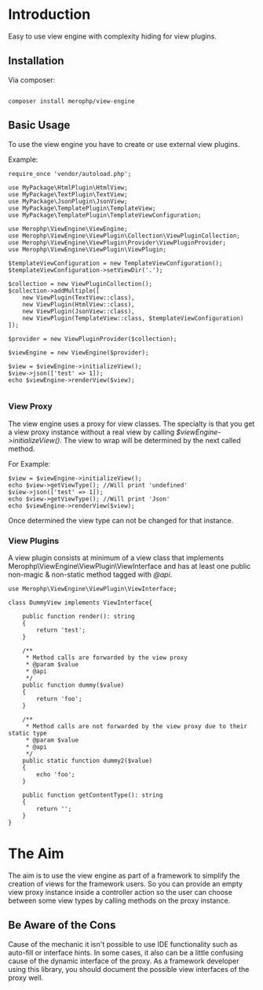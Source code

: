 # Introduction

Easy to use view engine with complexity hiding for view plugins.

## Installation

Via composer:

<code>
composer install merophp/view-engine
</code>

## Basic Usage

To use the view engine you have to create or use external view plugins. 

Example:
<pre><code>require_once 'vendor/autoload.php';

use MyPackage\HtmlPlugin\HtmlView;
use MyPackage\TextPlugin\TextView;
use MyPackage\JsonPlugin\JsonView;
use MyPackage\TemplatePlugin\TemplateView;
use MyPackage\TemplatePlugin\TemplateViewConfiguration;

use Merophp\ViewEngine\ViewEngine;
use Merophp\ViewEngine\ViewPlugin\Collection\ViewPluginCollection;
use Merophp\ViewEngine\ViewPlugin\Provider\ViewPluginProvider;
use Merophp\ViewEngine\ViewPlugin\ViewPlugin;

$templateViewConfiguration = new TemplateViewConfiguration();
$templateViewConfiguration->setViewDir('.');

$collection = new ViewPluginCollection();
$collection->addMultiple([
    new ViewPlugin(TextView::class),
    new ViewPlugin(HtmlView::class),
    new ViewPlugin(JsonView::class),
    new ViewPlugin(TemplateView::class, $templateViewConfiguration)
]);

$provider = new ViewPluginProvider($collection);

$viewEngine = new ViewEngine($provider);

$view = $viewEngine->initializeView();
$view->json(['test' => 1]);
echo $viewEngine->renderView($view);

</code></pre>

### View Proxy
The view engine uses a proxy for view classes. The specialty is that you 
get a view proxy instance without a real view by calling <i>$viewEngine->initializeView()</i>.
The view to wrap will be determined by the next called method. 

For Example: <br />
<pre><code>$view = $viewEngine->initializeView();
echo $view->getViewType(); //Will print 'undefined'
$view->json(['test' => 1]);
echo $view->getViewType(); //Will print 'Json'
echo $viewEngine->renderView($view);
</code></pre>

Once determined the view type can not be changed for that instance.

### View Plugins

A view plugin consists at minimum of a view class that implements
Merophp\ViewEngine\ViewPlugin\ViewInterface and has at least one public
non-magic & non-static method tagged with <i>@api</i>. 

<pre><code>use Merophp\ViewEngine\ViewPlugin\ViewInterface;

class DummyView implements ViewInterface{

    public function render(): string
    {
        return 'test';
    }

    /**
     * Method calls are forwarded by the view proxy
     * @param $value
     * @api
     */
    public function dummy($value)
    {
        return 'foo';
    }

    /**
     * Method calls are not forwarded by the view proxy due to their static type 
     * @param $value
     * @api
     */
    public static function dummy2($value)
    {
        echo 'foo';
    }

    public function getContentType(): string
    {
        return '';
    }
}
</code></pre>

# The Aim

The aim is to use the view engine as part of a framework to simplify the creation
of views for the framework users. So you can provide an empty view proxy instance 
inside a controller action so the user can choose between some view types by 
calling methods on the proxy instance.

## Be Aware of the Cons

Cause of the mechanic it isn't possible to use IDE functionality such as auto-fill 
or interface hints. In some cases, it also can be a little confusing cause of 
the dynamic interface of the proxy. As a framework developer using this library, 
you should document the possible view interfaces of the proxy well.
